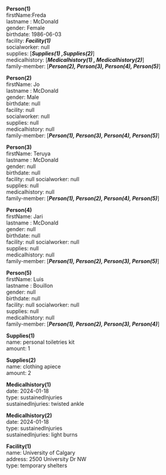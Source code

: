 
**Person(1)** <br>
firstName:Freda <br>
lastname : McDonald <br>
gender: Female<br>
birthdate: 1986-06-03<br>
facility: <em><strong>Facility(1)</em></strong><br>
socialworker: null<br>
supplies: [<em><strong>Supplies(1) ,Supplies(2)</em></strong>]<br>
medicalhistory: [<em><strong>Medicalhistory(1) , Medicalhistory(2)</em></strong>]<br>
family-member: [<em><strong>Person(2), Person(3), Person(4), Person(5)</em></strong>]<br>

<strong>Person(2)</strong><br>
firstName: Jo <br>
lastname : McDonald <br>
gender: Male <br>
birthdate: null<br>
facility: null <br>
socialworker: null<br>
supplies: null<br>
medicalhistory: null<br>
family-member: [<em><strong>Person(1), Person(3), Person(4), Person(5)</em></strong>]<br>

<strong>Person(3)</strong><br>
firstName: Teruya <br>
lastname : McDonald <br>
gender: null<br>
birthdate: null<br>
facility: null
socialworker: null<br>
supplies: null<br>
medicalhistory: null<br>
family-member: [<em><strong>Person(1), Person(2), Person(4), Person(5)</em></strong>]<br>

<strong>Person(4)</strong><br>
firstName: Jari <br>
lastname : McDonald <br>
gender: null<br>
birthdate: null<br>
facility: null
socialworker: null<br>
supplies: null<br>
medicalhistory: null<br>
family-member: [<em><strong>Person(1), Person(2), Person(3), Person(5)</em></strong>]<br>

<strong>Person(5)</strong><br>
firstName: Luis <br>
lastname : Bouillon <br>
gender: null<br>
birthdate: null<br>
facility: null
socialworker: null<br>
supplies: null<br>
medicalhistory: null<br>
family-member: [<em><strong>Person(1), Person(2), Person(3), Person(4)</em></strong>]<br>

**Supplies(1)**<br>
name: personal toiletries kit<br>
amount: 1<br>

**Supplies(2)**<br>
name: clothing apiece<br>
amount: 2<br>

**Medicalhistory(1)**<br>
date: 2024-01-18<br>
type: sustainedInjuries<br>
sustainedInjuries: twisted ankle<br>

**Medicalhistory(2)**<br>
date: 2024-01-18<br>
type: sustainedInjuries<br>
sustainedInjuries: light burns<br>

**Facility(1)**<br>
name: University of Calgary<br>
address: 2500 University Dr NW<br>
type: temporary shelters<br>